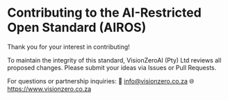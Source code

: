 # Contributing to the AI-Restricted Open Standard (AIROS)

Thank you for your interest in contributing!

To maintain the integrity of this standard, VisionZeroAI (Pty) Ltd reviews all proposed changes.
Please submit your ideas via Issues or Pull Requests.

For questions or partnership inquiries:
📧 info@visionzero.co.za
🌐 https://www.visionzero.co.za
